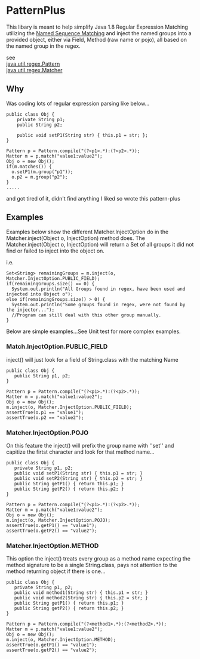 
# PatternPlus
This libary is meant to help simplify Java 1.8 Regular Expression Matching utilizing the
[Named Sequence Matching](https://docs.oracle.com/javase/8/docs/api/java/util/regex/Pattern.html#groupname)
and inject the named groups into a provided object, either via Field, Method (raw name or pojo), all based on the named group in the regex.

see  
  [java.util.regex.Pattern](https://docs.oracle.com/javase/8/docs/api/java/util/regex/Pattern.html)  
  [java.util.regex.Matcher](https://docs.oracle.com/javase/8/docs/api/java/util/regex/Matcher.html)  

## Why
Was coding lots of regular expression parsing like below...
    
    public class Obj {
        private String p1;
        public String p2;

        public void setP1(String str) { this.p1 = str; };
    }

    Pattern p = Pattern.compile("(?<p1>.*):(?<p2>.*));
    Matter m = p.match("value1:value2");
    Obj o = new Obj();
    if(m.matches()) {
      o.setP1(m.group("p1"));
      o.p2 = m.group("p2");
    }
    .....
    
and got tired of it, didn't find anything I liked so wrote this pattern-plus


## Examples

  Examples below show the different Matcher.InjectOption do in the Matcher.inject(Object o, InjectOption) method does.  The
  Matcher.inject(Object o, InjectOption) will return a Set<String> of all groups it did not find or failed to inject into the object on.
   
  i.e.

    Set<String> remainingGroups = m.inject(o, Matcher.InjectOption.PUBLIC_FIELD);  
    if(remainingGroups.size() == 0) {   
      System.out.println("All Groups found in regex, have been used and injected into Object o");  
    else if(remainingGroups.size() > 0) {  
      System.out.println("Some groups found in regex, were not found by the injector...");  
      //Program can still deal with this other group manually.  
    }  

Below are simple examples...See Unit test for more complex examples.

### Match.InjectOption.PUBLIC_FIELD
  inject() will just look for a field of String.class with the matching Name


    public class Obj {
       public String p1, p2;
    }

    Pattern p = Pattern.compile("(?<p1>.*):(?<p2>.*));
    Matter m = p.match("value1:value2");
    Obj o = new Obj();
    m.inject(o, Matcher.InjectOption.PUBLIC_FIELD);
    assertTrue(o.p1 == "value1");
    assertTrue(o.p2 == "value2");
     


### Matcher.InjectOption.POJO
  On this feature the inject() will prefix the group name with ''set'' and capitize the firtst character and look 
  for that method name...

    public class Obj {
       private String p1, p2;
       public void setP1(String str) { this.p1 = str; }
       public void setP2(String str) { this.p2 = str; }
       public String getP1() { return this.p1; }
       public String getP2() { return this.p2; }
    }

    Pattern p = Pattern.compile("(?<p1>.*):(?<p2>.*));
    Matter m = p.match("value1:value2");
    Obj o = new Obj();
    m.inject(o, Matcher.InjectOption.POJO);
    assertTrue(o.getP1() == "value1");
    assertTrue(o.getP2() == "value2");
 

### Matcher.InjectOption.METHOD
  This option the inject() treats every group as a method name expecting the method signature to be a single String.class,
pays not attention to the method returning object if there is one...

    public class Obj {
       private String p1, p2;
       public void method1(String str) { this.p1 = str; }
       public void method2(String str) { this.p2 = str; }
       public String getP1() { return this.p1; }
       public String getP2() { return this.p2; }
    }

    Pattern p = Pattern.compile("(?<method1>.*):(?<method2>.*));
    Matter m = p.match("value1:value2");
    Obj o = new Obj();
    m.inject(o, Matcher.InjectOption.METHOD);
    assertTrue(o.getP1() == "value1");
    assertTrue(o.getP2() == "value2");
